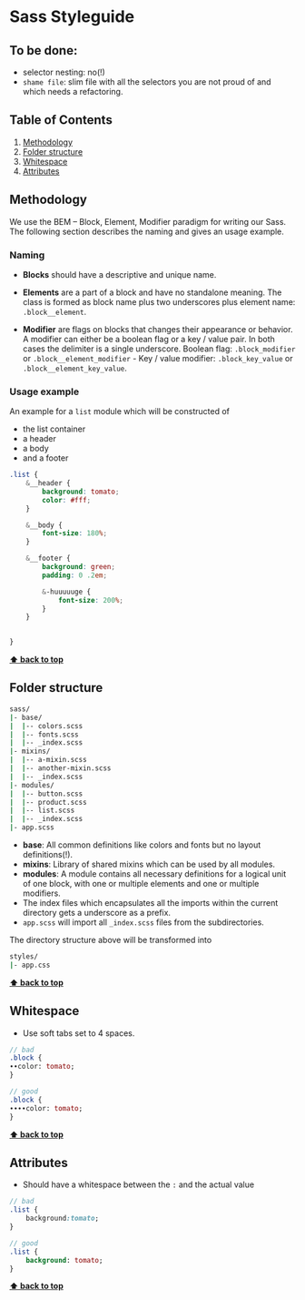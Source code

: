 # Sass Styleguide

## To be done:

  * selector nesting: no(!)
  * `shame file`: slim file with all the selectors you are not proud of and which needs a refactoring.

## Table of Contents

  1. [Methodology](#methodology)
  1. [Folder structure](#folder-structure)
  1. [Whitespace](#whitespace)
  1. [Attributes](#attributes)

## Methodology

We use the BEM – Block, Element, Modifier paradigm for writing our Sass. The following section describes the naming and gives an usage example.

### Naming

  * **Blocks** should have a descriptive and unique name.
  * **Elements** are a part of a block and have no standalone meaning. The class is formed as block name plus two underscores plus element name: ``.block__element``.

  * **Modifier** are flags on blocks that changes their appearance or behavior. A modifier can either be a boolean flag or a key / value pair. In both cases the delimiter is a single underscore. Boolean flag: `.block_modifier` or `.block__element_modifier` - Key / value modifier: `.block_key_value` or `.block__element_key_value`.

### Usage example

An example for a `list` module which will be constructed of

  * the list container
  * a header
  * a body
  * and a footer

```css
.list {
    &__header {
        background: tomato;
        color: #fff;
    }

    &__body {
        font-size: 180%;    
    }

    &__footer {
        background: green;
        padding: 0 .2em;

        &-huuuuuge {
            font-size: 200%;
        }
    }

    
}
```

**[⬆ back to top](#table-of-contents)**

## Folder structure

```sh
sass/
|- base/
|  |-- colors.scss
|  |-- fonts.scss
|  |-- _index.scss
|- mixins/
|  |-- a-mixin.scss
|  |-- another-mixin.scss
|  |-- _index.scss
|- modules/
|  |-- button.scss
|  |-- product.scss
|  |-- list.scss
|  |-- _index.scss
|- app.scss
```

  * **base**: All common definitions like colors and fonts but no layout definitions(!).
  * **mixins**: Library of shared mixins which can be used by all modules.
  * **modules**: A module contains all necessary definitions for a logical unit of one block, with one or multiple elements and one or multiple modifiers.
  * The index files which encapsulates all the imports within the current directory gets a underscore as a prefix.
  * `app.scss` will import all `_index.scss` files from the subdirectories.


The directory structure above will be transformed into

```sh
styles/
|- app.css
```

**[⬆ back to top](#table-of-contents)**

## Whitespace

  * Use soft tabs set to 4 spaces.

  ```sass
  // bad
  .block {
  ∙∙color: tomato;
  }

  // good
  .block {
  ∙∙∙∙color: tomato;
  }
  ```

**[⬆ back to top](#table-of-contents)**

## Attributes

  * Should have a whitespace between the `:` and the actual value

  ```sass
  // bad
  .list {
      background:tomato;
  }

  // good
  .list {
      background: tomato;
  }
  ```

**[⬆ back to top](#table-of-contents)**